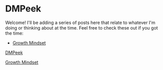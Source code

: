 # DMPeek

<script>
showAlert("Welcome to my blog page!");
</script>

Welcome! I'll be adding a series of posts here that relate to whatever I'm doing or thinking about at the time. Feel free to check these out if you got the time:

* <a href="Growth Mindset.md">Growth Mindset</a>

<a href="https://github.com/DMPeek">DMPeek</a>

[Growth Mindset](GrowthMindset.md)

